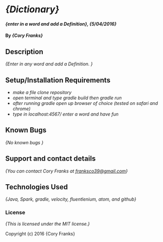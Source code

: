 # _{Dictionary}_

#### _{enter in a word and add a Definition}, {5/04/2016}_

#### By _**{Cory Franks}**_

## Description

_{Enter in any word and add a Definition. }_

## Setup/Installation Requirements

* _make a file clone repository_
* _open terminal and type gradle build then gradle run_
* _after running gradle open up browser of choice (tested on safari and chrome)_
* _type in localhost:4567/ enter a word and have fun_


## Known Bugs

_{No known bugs }_

## Support and contact details

_{You can contact Cory Franks at franksco39@gmail.com}_

## Technologies Used

_{Java, Spark, gradle, velocity, fluentlenium, atom, and github}_

### License

*{This is licensed under the MIT license.}*

Copyright (c) 2016 {Cory Franks}
